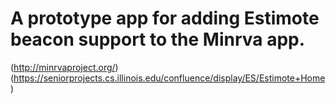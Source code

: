 # A prototype app for adding Estimote beacon support to the Minrva app.

(http://minrvaproject.org/)
(https://seniorprojects.cs.illinois.edu/confluence/display/ES/Estimote+Home)
